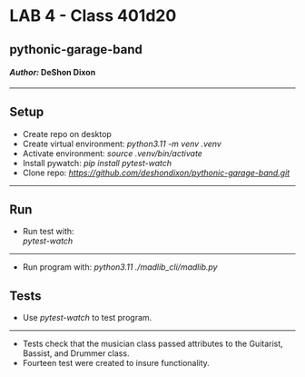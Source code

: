 # LAB 4 - Class 401d20

## pythonic-garage-band

#### *Author:* DeShon Dixon

---

## Setup

- Create repo on desktop
- Create virtual environment: 
*python3.11 -m venv .venv*
- Activate environment: 
*source .venv/bin/activate*
- Install pywatch: 
*pip install pytest-watch*
- Clone repo: *https://github.com/deshondixon/pythonic-garage-band.git*

---

## Run

- Run test with:  
*pytest-watch*
---
- Run program with: 
*python3.11 ./madlib_cli/madlib.py*

## Tests

- Use *pytest-watch* to test program.
---
- Tests check that the musician class passed attributes to the Guitarist, Bassist, and Drummer class.
- Fourteen test were created to insure functionality.




